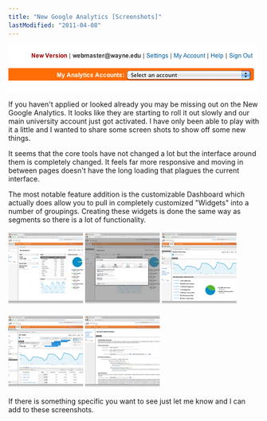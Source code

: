 ```yaml
---
title: "New Google Analytics [Screenshots]"
lastModified: "2011-04-08"
---
```


[![](/images/ga-new-tab.png "ga-new-tab")](http://nickdenardis.com/wp-content/uploads/2011/04/ga-new-tab.png)

If you haven't applied or looked already you may be missing out on the New Google Analytics. It looks like they are starting to roll it out slowly and our main university account just got activated. I have only been able to play with it a little and I wanted to share some screen shots to show off some new things.

It seems that the core tools have not changed a lot but the interface around them is completely changed. It feels far more responsive and moving in between pages doesn't have the long loading that plagues the current interface.

The most notable feature addition is the customizable Dashboard which actually does allow you to pull in completely customized "Widgets" into a number of groupings. Creating these widgets is done the same way as segments so there is a lot of functionality.

[![](/images/ga-dashboard-150x150.png "ga-dashboard")](http://nickdenardis.com/wp-content/uploads/2011/04/ga-dashboard.png) [![](/images/ga-widget-150x150.png "ga-widget")](http://nickdenardis.com/wp-content/uploads/2011/04/ga-widget.png) [![](/images/ga-reports-150x150.png "ga-reports")](http://nickdenardis.com/wp-content/uploads/2011/04/ga-reports.png)

[![](/images/ga-date-range-150x150.png "ga-date-range")](http://nickdenardis.com/wp-content/uploads/2011/04/ga-date-range.png) [![](/images/ga-create-account-150x150.png "ga-create-account")](http://nickdenardis.com/wp-content/uploads/2011/04/ga-create-account.png)

If there is something specific you want to see just let me know and I can add to these screenshots.
